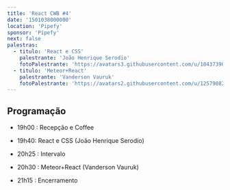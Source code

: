 ```yaml
---
title: 'React CWB #4'
date: '1501038000000'
location: 'Pipefy'
sponsor: 'Pipefy'
next: false
palestras:
  - titulo: 'React e CSS'
    palestrante: 'João Henrique Serodio'
    fotoPalestrante: 'https://avatars3.githubusercontent.com/u/10437390?s=460&v=4'
  - titulo: 'Meteor+React'
    palestrante: 'Vanderson Vauruk'
    fotoPalestrante: 'https://avatars2.githubusercontent.com/u/12579082?s=460&v=4'
---
```


## Programação

- 19h00 : Recepção e Coffee

- 19h40: React e CSS (João Henrique Serodio)

- 20h25 : Intervalo

- 20h30 : Meteor+React (Vanderson Vauruk)

- 21h15 : Encerramento
